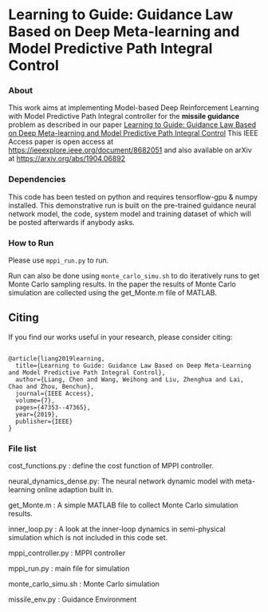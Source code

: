 # Learning to Guide: Guidance Law Based on Deep Meta-learning and Model Predictive Path Integral Control

### About


This work aims at implementing Model-based Deep Reinforcement Learning with Model Predictive Path Integral controller for the **missile guidance** problem as described in our paper
[Learning to Guide: Guidance Law Based on Deep Meta-learning and Model Predictive Path Integral Control](https://ieeexplore.ieee.org/document/8682051)
This IEEE Access paper is open access at https://ieeexplore.ieee.org/document/8682051 and also available on arXiv at https://arxiv.org/abs/1904.06892


### Dependencies

This code has been tested on python and requires tensorflow-gpu & numpy installed.
This demonstrative run is built on the pre-trained guidance neural network model, the code, system model and training dataset of which will be posted afterwards if anybody asks.

### How to Run

Please use `mppi_run.py` to run.

Run can also be done using `monte_carlo_simu.sh` to do iteratively runs to get Monte Carlo sampling results. In the paper the results
of Monte Carlo simulation are collected using the get_Monte.m file of MATLAB.

## Citing

If you find our works useful in your research, please consider citing:

```

@article{liang2019learning,
  title={Learning to Guide: Guidance Law Based on Deep Meta-Learning and Model Predictive Path Integral Control},
  author={Liang, Chen and Wang, Weihong and Liu, Zhenghua and Lai, Chao and Zhou, Benchun},
  journal={IEEE Access},
  volume={7},
  pages={47353--47365},
  year={2019},
  publisher={IEEE}
}
```

### File list

cost_functions.py       : define the cost function of MPPI controller.

neural_dynamics_dense.py: The neural network dynamic model with meta-learning online adaption built in.

get_Monte.m             : A simple MATLAB file to collect Monte Carlo simulation results.

inner_loop.py           : A look at the inner-loop dynamics in semi-physical simulation which is not included in this code set.

mppi_controller.py      : MPPI controller

mppi_run.py             : main file for simulation

monte_carlo_simu.sh     : Monte Carlo simulation

missile_env.py          : Guidance Environment


